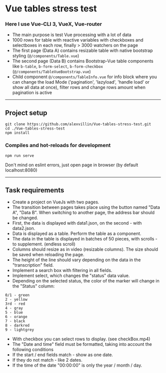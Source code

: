 # Vue tables stress test
### Here I use Vue-CLI 3, VueX, Vue-router 

- The main purpose is test Vue processing with a lot of data
- 1000 rows for table with reactive variables with checkboxes and selectboxes in each row, finally > 3000 watchers on the page
- The first page (Data A) contains resizable table with native bootstrap styling (`@/components/Table.vue`)
 - The second page (Data B) contains Bootstrap-Vue table components like `b-table`, `b-form-select`, `b-form-checkbox` (`@/components/TableVueBootstrap.vue`)
- Child component `@/components/TableInfo.vue` for info block where you can change the load Mode ('pagination', 'lazyload', 'handle load' or show all data at once), filter rows and change rows amount when pagination is active

-------------------------------------------
## Project setup
```
git clone https://github.com/alexvillin/Vue-tables-stress-test.git
cd ./Vue-tables-stress-test
npm install
```

### Compiles and hot-reloads for development
```
npm run serve
```
Don't mind on eslint errors, just open page in browser (by default localhost:8080)

-----------------------------------------
## Task requirements


- Create a project on VueJs with two pages.
- The transition between pages takes place using the button named "Data A", "Data B". When switching to another page, the address bar should be changed.
- First, the data is displayed with data1.json, on the second - with data2.json.
- Data is displayed as a table. Perform the table as a component.
- The data in the table is displayed in batches of 50 pieces, with scrolls - to supplement. (endless scroll)
- Columns should resize as in video (resizable columns). The size should be saved when reloading the page.
- The height of the line should vary depending on the data in the "transcription" field.
- Implement a search box with filtering in all fields.
- Implement select, which changes the "status" data value.
- Depending on the selected status, the color of the marker will change in the "Status" column: 
```
0/1 - green
2 - yellow
3rd - red
4 - gray
5 - blue
6 - orange
7 - black
8 - darkred
9 - lightgrey
```
- With checkbox you can select rows to display. (see checkBox.mp4)
- The "Date and time" field must be formatted, taking into account the following conditions
- If the start / end fields match - show as one date.
- If they do not match - like 2 dates.
- If the time of the date "00:00:00" is only the year / month / day.
